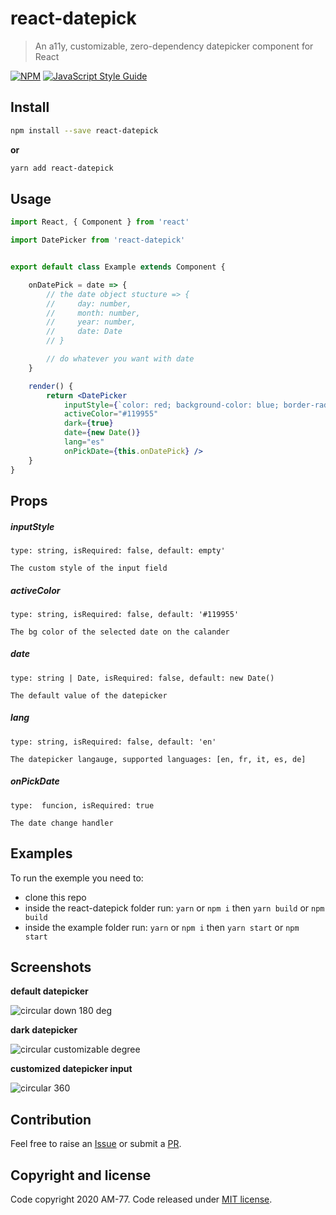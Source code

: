 # react-datepick

> An a11y, customizable, zero-dependency datepicker component for React

[![NPM](https://img.shields.io/npm/v/react-datepick.svg)](https://www.npmjs.com/package/react-datepick) [![JavaScript Style Guide](https://img.shields.io/badge/code_style-standard-brightgreen.svg)](https://standardjs.com)


## Install

```bash
npm install --save react-datepick
```

**or**

```bash
yarn add react-datepick
```

## Usage

```jsx
import React, { Component } from 'react'

import DatePicker from 'react-datepick'


export default class Example extends Component {

    onDatePick = date => {
        // the date object stucture => {
        //     day: number,
        //     month: number,
        //     year: number,
        //     date: Date
        // }

        // do whatever you want with date
    }

    render() {
        return <DatePicker
            inputStyle={`color: red; background-color: blue; border-radius: 50%`}
            activeColor="#119955"
            dark={true}
            date={new Date()}
            lang="es"
            onPickDate={this.onDatePick} />
    }
}

```



## Props



##### inputStyle

`type: string, isRequired: false, default: empty'`

	The custom style of the input field

##### activeColor

`type: string, isRequired: false, default: '#119955'`

	The bg color of the selected date on the calander

##### date

`type: string | Date, isRequired: false, default: new Date()`

	The default value of the datepicker

##### lang

`type: string, isRequired: false, default: 'en'`

	The datepicker langauge, supported languages: [en, fr, it, es, de]


##### onPickDate

`type:  funcion, isRequired: true`

	The date change handler


## Examples

To run the exemple you need to:

-   clone this repo 
-   inside the react-datepick folder run: `yarn` or `npm i` then `yarn build` or `npm build`
-   inside the example folder run: `yarn` or `npm i` then `yarn start` or `npm start`


## Screenshots


**default datepicker**

![circular down 180 deg](./screenshots/down-180.gif)

**dark datepicker**

![circular customizable degree](./screenshots/270.gif)


**customized datepicker input**

![circular 360](./screenshots/360.gif)


## Contribution

Feel free to raise an [Issue](https://github.com/AM-77/react-datepick/issues) or submit a [PR](https://github.com/AM-77/react-datepick/pulls).

## Copyright and license

Code copyright 2020 AM-77. Code released under [MIT license](https://github.com/AM-77/react-datepicks/blob/master/LICENSE).